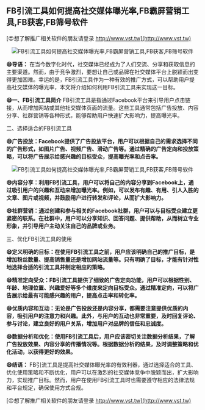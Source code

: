 ## **FB引流工具如何提高社交媒体曝光率,FB霸屏营销工具,FB获客,FB筛号软件**

[😍想了解推广相关软件的朋友请登录 http://www.vst.tw](http://www.vst.tw)

 <center><img src="https://vst.tw/MP4/tuiguang/png/6.png" alt="FB引流工具如何提高社交媒体曝光率,FB霸屏营销工具,FB获客,FB筛号软件"></center>

**😄导语：**
在当今数字化时代，社交媒体已经成为了人们交流、分享和获取信息的主要渠道。然而，由于竞争激烈，要想让自己或品牌在社交媒体平台上脱颖而出变得更加困难。幸运的是，FB引流工具作为一种有效的推广方式，可以帮助用户提高社交媒体的曝光率，本文将介绍如何利用FB引流工具来实现这一目标。

**😄一、FB引流工具简介**
FB引流工具是指通过Facebook平台来引导用户点击链接，从而增加网站或其他社交媒体页面的流量。这些工具通常包括广告投放、内容分享、社群营销等各种形式，能够帮助用户快速扩大影响力，提高曝光率。

二、选择适合的FB引流工具

**😄广告投放：Facebook提供了广告投放平台，用户可以根据自己的需求选择不同的广告形式，如图片广告、视频广告、滑动广告等。通过精确的广告定向和投放策略，可以将广告展示给感兴趣的目标受众，提高曝光率和点击率。**

 <center><img src="https://vst.tw/MP4/tuiguang/png/4.png" alt="FB引流工具如何提高社交媒体曝光率,FB霸屏营销工具,FB获客,FB筛号软件"></center>

**😄内容分享：利用FB引流工具，用户可以将自己的内容分享到Facebook上，通过吸引用户的兴趣和互动来增加曝光率。例如，可以发布有趣、有用、引人入胜的文章、图片或视频，并鼓励用户进行转发和评论，从而扩大影响力。**

**😄社群营销：通过创建和参与相关的Facebook社群，用户可以与目标受众建立更紧密的联系。在社群中，用户可以分享知识、回答问题、提供帮助，从而树立专业形象，并引导用户主动关注自己的品牌或业务。**

三、优化FB引流工具的使用

**😄定义明确的目标：在使用FB引流工具之前，用户应该明确自己的推广目标，是增加粉丝数量、提高销售量还是增加网站流量等。只有明确了目标，才能有针对性地选择合适的引流工具并制定相应的策略。**

**😄精准定向受众：FB引流工具提供了细致的广告定向功能，用户可以根据性别、年龄、地理位置、兴趣爱好等多个维度来定向目标受众。通过精准定向，可以将广告展示给最有可能感兴趣的用户，提高点击率和转化率。**

**😄优质内容和互动：无论是广告投放还是内容分享，都需要注意提供优质的内容，吸引用户的注意力和兴趣。此外，与用户的互动也非常重要，及时回复评论、参与讨论，建立良好的用户关系，增加用户对品牌的信任和忠诚度。**

**😄数据分析和优化：使用FB引流工具后，用户应该密切关注数据分析结果，了解广告投放效果、内容分享的传播情况等。根据数据分析的结果，及时调整策略和优化活动，以获得更好的效果。**

**😄结语：**
FB引流工具是提高社交媒体曝光率的有效利器，通过选择适合的工具、优化使用策略和不断优化，用户可以在激烈的社交媒体竞争中脱颖而出，扩大影响力，实现推广目标。然而，用户在使用FB引流工具时也需要遵守相应的法律法规和平台规定，确保使用方式合规。

[😍想了解推广相关软件的朋友请登录 http://www.vst.tw](http://www.vst.tw)



